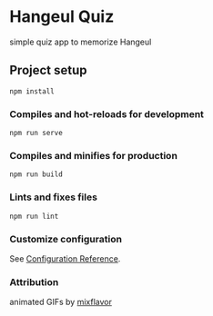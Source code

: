 # Hangeul Quiz
simple quiz app to memorize Hangeul

## Project setup
```
npm install
```

### Compiles and hot-reloads for development
```
npm run serve
```

### Compiles and minifies for production
```
npm run build
```

### Lints and fixes files
```
npm run lint
```

### Customize configuration
See [Configuration Reference](https://cli.vuejs.org/config/).

### Attribution
animated GIFs by [mixflavor](https://giphy.com/mixflavor)
